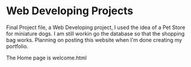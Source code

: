 # Web Developing Projects

Final Project file, a Web Developing project, I used the idea of a Pet Store for miniature dogs. I am still workin go the database so that the shopping bag works. Planning on posting this website when I'm done creating my portfolio. 

The Home page is welcome.html

